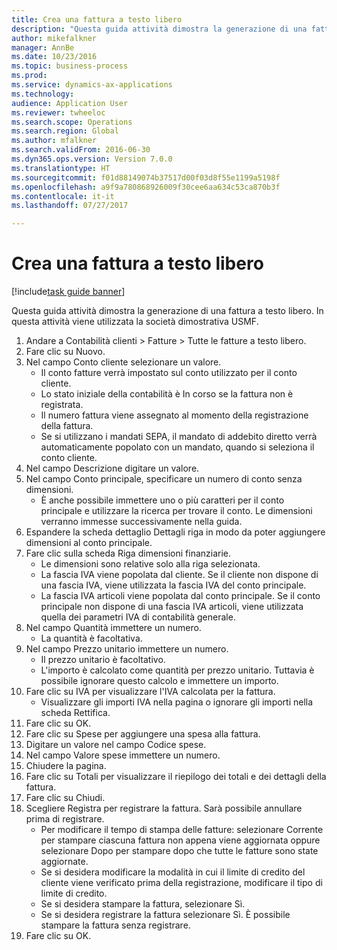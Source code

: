 ```yaml
--- 
title: Crea una fattura a testo libero
description: "Questa guida attività dimostra la generazione di una fattura a testo libero."
author: mikefalkner
manager: AnnBe
ms.date: 10/23/2016
ms.topic: business-process
ms.prod: 
ms.service: dynamics-ax-applications
ms.technology: 
audience: Application User
ms.reviewer: twheeloc
ms.search.scope: Operations
ms.search.region: Global
ms.author: mfalkner
ms.search.validFrom: 2016-06-30
ms.dyn365.ops.version: Version 7.0.0
ms.translationtype: HT
ms.sourcegitcommit: f01d88149074b37517d00f03d8f55e1199a5198f
ms.openlocfilehash: a9f9a780868926009f30cee6aa634c53ca870b3f
ms.contentlocale: it-it
ms.lasthandoff: 07/27/2017

---
```

# <a name="create-a-free-text-invoice"></a>Crea una fattura a testo libero

[!include[task guide banner](../../includes/task-guide-banner.md)]

Questa guida attività dimostra la generazione di una fattura a testo libero. In questa attività viene utilizzata la società dimostrativa USMF.

1. Andare a Contabilità clienti > Fatture > Tutte le fatture a testo libero.
2. Fare clic su Nuovo.
3. Nel campo Conto cliente selezionare un valore.
    * Il conto fatture verrà impostato sul conto utilizzato per il conto cliente.   
    * Lo stato iniziale della contabilità è In corso se la fattura non è registrata.   
    * Il numero fattura viene assegnato al momento della registrazione della fattura.  
    * Se si utilizzano i mandati SEPA, il mandato di addebito diretto verrà automaticamente popolato con un mandato, quando si seleziona il conto cliente.  
4. Nel campo Descrizione digitare un valore.
5. Nel campo Conto principale, specificare un numero di conto senza dimensioni.
    * È anche possibile immettere uno o più caratteri per il conto principale e utilizzare la ricerca per trovare il conto. Le dimensioni verranno immesse successivamente nella guida.  
6. Espandere la scheda dettaglio Dettagli riga in modo da poter aggiungere dimensioni al conto principale.
7. Fare clic sulla scheda Riga dimensioni finanziarie.
    * Le dimensioni sono relative solo alla riga selezionata.    
    * La fascia IVA viene popolata dal cliente. Se il cliente non dispone di una fascia IVA, viene utilizzata la fascia IVA del conto principale.  
    * La fascia IVA articoli viene popolata dal conto principale. Se il conto principale non dispone di una fascia IVA articoli, viene utilizzata quella dei parametri IVA di contabilità generale.    
8. Nel campo Quantità immettere un numero.
    * La quantità è facoltativa.  
9. Nel campo Prezzo unitario immettere un numero.
    * Il prezzo unitario è facoltativo.  
    * L'importo è calcolato come quantità per prezzo unitario. Tuttavia è possibile ignorare questo calcolo e immettere un importo.  
10. Fare clic su IVA per visualizzare l'IVA calcolata per la fattura.
    * Visualizzare gli importi IVA nella pagina o ignorare gli importi nella scheda Rettifica.  
11. Fare clic su OK.
12. Fare clic su Spese per aggiungere una spesa alla fattura. 
13. Digitare un valore nel campo Codice spese.
14. Nel campo Valore spese immettere un numero.
15. Chiudere la pagina.
16. Fare clic su Totali per visualizzare il riepilogo dei totali e dei dettagli della fattura.
17. Fare clic su Chiudi.
18. Scegliere Registra per registrare la fattura. Sarà possibile annullare prima di registrare.
    * Per modificare il tempo di stampa delle fatture: selezionare Corrente per stampare ciascuna fattura non appena viene aggiornata oppure selezionare Dopo per stampare dopo che tutte le fatture sono state aggiornate.  
    * Se si desidera modificare la modalità in cui il limite di credito del cliente viene verificato prima della registrazione, modificare il tipo di limite di credito.  
    * Se si desidera stampare la fattura, selezionare Sì.  
    * Se si desidera registrare la fattura selezionare Sì. È possibile stampare la fattura senza registrare.  
19. Fare clic su OK.


